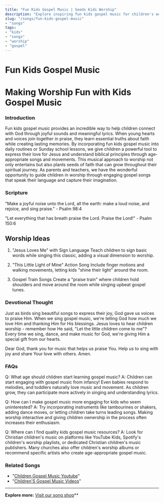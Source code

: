 ```yaml
---
title: "Fun Kids Gospel Music | Seeds Kids Worship"
description: "Explore inspiring fun kids gospel music for children's worship and faith development. Biblical music resources for families and ministry."
slug: "/songs/fun-kids-gospel-music"
- "songs"
tags:
- "kids"
- "songs"
- "worship"
- "gospel"
---
```


# Fun Kids Gospel Music

# Making Worship Fun with Kids Gospel Music

### Introduction
Fun kids gospel music provides an incredible way to help children connect with God through joyful sounds and meaningful lyrics. When young hearts and voices join together in praise, they learn essential truths about faith while creating lasting memories. By incorporating fun kids gospel music into daily routines or Sunday school lessons, we give children a powerful tool to express their love for Jesus and understand biblical principles through age-appropriate songs and movements. This musical approach to worship not only entertains but also plants seeds of faith that can grow throughout their spiritual journey. As parents and teachers, we have the wonderful opportunity to guide children in worship through engaging gospel songs that speak their language and capture their imagination.

### Scripture
"Make a joyful noise unto the Lord, all the earth: make a loud noise, and rejoice, and sing praise." - Psalm 98:4

"Let everything that has breath praise the Lord. Praise the Lord!" - Psalm 150:6

## Worship Ideas
1. "Jesus Loves Me" with Sign Language
Teach children to sign basic words while singing this classic, adding a visual dimension to worship.

2. "This Little Light of Mine" Action Song
Include finger motions and walking movements, letting kids "shine their light" around the room.

3. Gospel Train Songs
Create a "praise train" where children hold shoulders and move around the room while singing upbeat gospel tunes.

### Devotional Thought
Just as birds sing beautiful songs to express their joy, God gave us voices to praise Him. When we sing gospel music, we're telling God how much we love Him and thanking Him for His blessings. Jesus loves to hear children worship - remember how He said, "Let the little children come to me"? Every time we sing, dance, and make music for God, we're giving Him a special gift from our hearts.

Dear God, thank you for music that helps us praise You. Help us to sing with joy and share Your love with others. Amen.

### FAQs

Q: What age should children start learning gospel music?
A: Children can start engaging with gospel music from infancy! Even babies respond to melodies, and toddlers naturally love music and movement. As children grow, they can participate more actively in singing and understanding lyrics.

Q: How can I make gospel music more engaging for kids who seem uninterested?
A: Try incorporating instruments like tambourines or shakers, adding dance moves, or letting children take turns leading songs. Making worship interactive and giving children ownership in the process often increases their enthusiasm.

Q: Where can I find quality kids gospel music resources?
A: Look for Christian children's music on platforms like YouTube Kids, Spotify's children's worship playlists, or dedicated Christian children's music publishers. Many churches also offer children's worship albums or recommend specific artists who create age-appropriate gospel music.

### Related Songs

- "[Children Gospel Music Youtube](/songs/children-gospel-music-youtube/)"
- "[Children'S Gospel Music Videos](/songs/children-s-gospel-music-videos/)"

---

**Explore more:** [Visit our song shop](https://seedskidsworship.com/shop)**

<!-- Schema Markup -->
<script type="application/ld+json">
{
  "@context": "https://schema.org",
  "@type": "MusicRecording",
  "name": "Fun Kids Gospel Music",
  "byArtist": {
    "@type": "MusicGroup",
    "name": "Seeds Kids Worship"
  },
  "isFamilyFriendly": true,
  "url": "https://seedskidsworship.com/songs/fun-kids-gospel-music/"
}
</script>